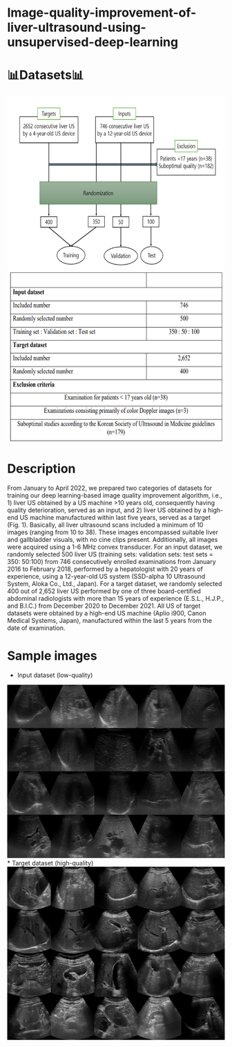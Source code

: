 # Image-quality-improvement-of-liver-ultrasound-using-unsupervised-deep-learning

# 📊Datasets📊
<img src="./IMGS/flowchart.png" width="600" height="400"/>
<img src="./IMGS/description.png" width="600" height="400"/>


# Description
From January to April 2022, we prepared two categories of datasets for training our deep learning-based image quality improvement algorithm, i.e., 1) liver US obtained by a US machine >10 years old, consequently having quality deterioration, served as an input, and 2) liver US obtained by a high-end US machine manufactured within last five years, served as a target (Fig. 1). Basically, all liver ultrasound scans included a minimum of 10 images (ranging from 10 to 38). These images encompassed suitable liver and gallbladder visuals, with no cine clips present. Additionally, all images were acquired using a 1-6 MHz convex transducer. For an input dataset, we randomly selected 500 liver US (training sets: validation sets: test sets = 350: 50:100) from 746 consecutively enrolled examinations from January 2016 to February 2018, performed by a hepatologist with 20 years of experience, using a 12-year-old US system (SSD-alpha 10 Ultrasound System, Aloka Co., Ltd., Japan). For a target dataset, we randomly selected 400 out of 2,652 liver US performed by one of three board-certified abdominal radiologists with more than 15 years of experience (E.S.L., H.J.P., and B.I.C.) from December 2020 to December 2021. All US of target datasets were obtained by a high-end US machine (Aplio i900, Canon Medical Systems, Japan), manufactured within the last 5 years from the date of examination.

# Sample images
* Input dataset (low-quality)
<img src="./IMGS/input.png" width="600" height="400"/>
* Target dataset (high-quality)
<img src="./IMGS/target.png" width="600" height="400"/>
